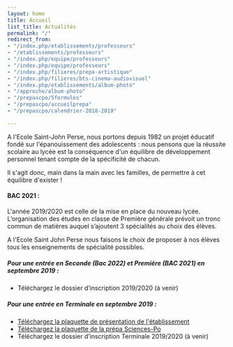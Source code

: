 ```yaml
---
layout: home
title: Accueil
list_title: Actualités
permalink: "/"
redirect_from:
- "/index.php/etablissements/professeurs"
- "/etablissements/professeurs"
- "/index.php/equipe/professeurs"
- "/index.php/equipe/professeurs"
- "/index.php/filieres/prepa-artistique"
- "/index.php/filieres/bts-cinema-audiovisuel"
- "/index.php/etablissements/album-photo"
- "/approche/album-photo"
- "/prepascpo/5formules"
- "/prepascpo/accueilprepa"
- "/prepascpo/calendrier-2018-2019"

---
```

A l'Ecole Saint-John Perse, nous portons depuis 1982 un projet éducatif fondé sur l'épanouissement des adolescents : nous pensons que la réussite scolaire au lycée est la conséquence d'un équilibre de développement personnel tenant compte de la spécificité de chacun.

Il s'agit donc, main dans la main avec les familles, de permettre à cet équilibre d'exister !

#### BAC 2021 : 

L'année 2019/2020 est celle de la mise en place du nouveau lycée. L’organisation des études en classe de Première générale prévoit un tronc commun de matières auquel s’ajoutent 3 spécialités au choix des élèves.

A l'Ecole Saint John Perse nous faisons le choix de proposer à nos élèves tous les enseignements de spécialité possibles. 

##### Pour une entrée en Seconde (Bac 2022) et Première (BAC 2021) en septembre 2019 :

* Téléchargez le dossier d’inscription 2019/2020 (à venir)

##### Pour une entrée en Terminale en septembre 2019 :

* [Téléchargez la plaquette de présentation de l'établissement](/images/plaquette_2018_2019.pdf)
* [Téléchargez la plaquette de la prépa Sciences-Po](/images/plaquette_prepa_sciences-po.pdf)
* Téléchargez le dossier d’inscription Terminale 2019/2020 (à venir)